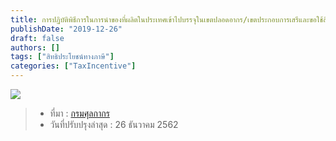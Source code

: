 ```yaml
---
title: การปฏิบัติพิธีการในการนำของที่ผลิตในประเทศเข้าไปบรรจุในเขตปลอดอากร/เขตประกอบการเสรีและขอใช้สิทธิชดเชย
publishDate: "2019-12-26"
draft: false
authors: []
tags: ["สิทธิประโยชน์ทางภาษี"]
categories: ["TaxIncentive"]
---
```




![](../talk/incentive/img/export-freezone-11-03-20.jpg)

> - ที่มา : [กรมศุลกากร](http://ccc.customs.go.th/cont_strc_faq.php?current_id=14232a324149505f47&left_menu=interesting_article)  
> - วันที่ปรับปรุงล่าสุด : 26 ธันวาคม 2562  